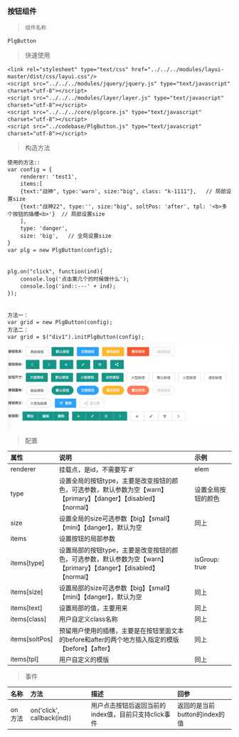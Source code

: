 ### 按钮组件

> ```
> 组件名称
> ```

```
PlgButton
```

> 快速使用

```
<link rel="stylesheet" type="text/css" href="../../../modules/layui-master/dist/css/layui.css"/>
<script src="../../../modules/jquery/jquery.js" type="text/javascript" charset="utf-8"></script>
<script src="../../../modules/layer/layer.js" type="text/javascript" charset="utf-8"></script>
<script src="../../../core/plgcore.js" type="text/javascript" charset="utf-8"></script>
<script src="../codebase/PlgButton.js" type="text/javascript" charset="utf-8"></script>
```

> 构造方法

```
使用的方法::
var config = {
    renderer: 'test1',
    items:[
    {text:"战神", type:'warn', size:"big", class: "k-1111"},   // 局部设置size
    {text:"战神22", type:'', size:"big", soltPos: 'after', tpl: '<b>多个按钮的插槽<b>'}  // 局部设置size
    ],
    type: 'danger',
    size: 'big',   // 全局设置size
}
var plg = new PlgButton(config5);


plg.on("click", function(ind){
    console.log('点击第几个的时候做什么');
    console.log('ind::---' + ind);
});


方法一：
var grid = new PlgButton(config);
方法二：
var grid = $("div1").initPlgButton(config);
```

![](/assets/plgbtn.png)

> 配置

| 属性 | 说明 | 示例 |
| :--- | :--- | :--- |
| renderer | 挂载点，是id，不需要写\`\#\` | elem |
| type | 设置全局的按钮type，主要是改变按钮的颜色，可选参数，默认参数为空【warn】【primary】【danger】【disabled】  【normal】 | 设置全局按钮的颜色 |
| size | 设置全局的size可选参数【big】【small】【mini】【danger】，默认为空 | 同上 |
| items | 设置按钮的局部参数 |  |
| items[type] | 设置局部的按钮type，主要是改变按钮的颜色，可选参数，默认参数为空【warn】【primary】【danger】【disabled】  【normal】 | isGroup: true |
| items[size] | 设置局部的size可选参数【big】【small】【mini】【danger】，默认为空 | 同上 |
| items[text] | 设置局部的值，主要用来 | 同上 |
| items[class] | 用户自定义class名称 | 同上 |
| items[soltPos] | 预留用户使用的插槽，主要是在按钮里面文本的before和after的两个地方插入指定的模版【before】【after】 | 同上 |
| items[tpl] | 用户自定义的模版 | 同上 |

> 事件

| 名称 | 方法 | 描述 | 回参 |
| :--- | :--- | :--- | :--- |
| on 方法 | on('click', callback(ind)) | 用户点击按钮后返回当前的index值，目前只支持click事件 | 返回的是当前button的index的值 |



